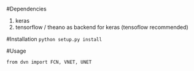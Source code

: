 #Dependencies
1. keras
2. tensorflow / theano as backend for keras (tensoflow recommended)


#Installation
`python setup.py install`

#Usage

`
from dvn import FCN, VNET, UNET
`
